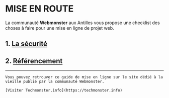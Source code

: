 # MISE EN ROUTE

La communauté **Webmonster** aux Antilles vous propose une checklist des choses à faire pour une mise en ligne de projet web.

## 1. [La sécurité](docs/security.md)
## 2. [Référencement](docs/seo.md)


---

`````
Vous pouvez retrouver ce guide de mise en ligne sur le site dédié à la vieille publié par la communauté Webmonster.

[Visiter Techmonster.info](https://techmonster.info)

`````
